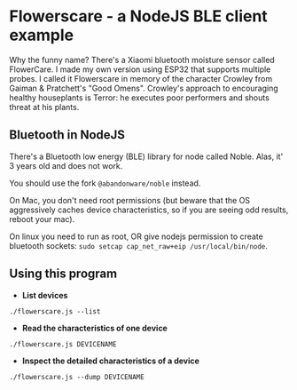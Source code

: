 # Flowerscare - a NodeJS BLE client example 

Why the funny name?   There's a Xiaomi bluetooth moisture sensor
called FlowerCare.  I made my own version using ESP32 that supports
multiple probes.  I called it Flowerscare in memory of the character
Crowley from Gaiman & Pratchett's "Good Omens".   Crowley's approach
to encouraging healthy houseplants is Terror: he executes poor
performers and shouts threat at his plants.

## Bluetooth in NodeJS

There's a Bluetooth low energy (BLE) library for node called Noble.
Alas, it' 3 years old and does not work.

You should use the fork `@abandonware/noble` instead.

On Mac, you don't need root permissions (but beware that the OS
aggressively caches device characteristics, so if you are seeing odd
results, reboot your mac).   

On linux you need to run as root, OR give nodejs permission to create
bluetooth sockets: `sudo setcap cap_net_raw+eip /usr/local/bin/node`.

## Using this program

* **List devices**

```
./flowerscare.js --list
```

* **Read the characteristics of one device**

```
./flowerscare.js DEVICENAME
```

* **Inspect the detailed characteristics of a device**

```
./flowerscare.js --dump DEVICENAME
```


